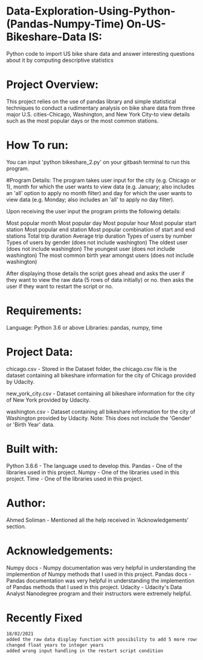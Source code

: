 # Data-Exploration-Using-Python-(Pandas-Numpy-Time) On-US-Bikeshare-Data IS:
Python code to import US bike share data and answer interesting questions about it by computing descriptive statistics

# Project Overview:
This project relies on the use of pandas library and simple statistical techniques to conduct a rudimentary analysis on bike share data from three major U.S. cities-Chicago, Washington, and New York City-to view details such as the most popular days or the most common stations.

# How To run:
You can input 'python bikeshare_2.py' on your gitbash terminal to run this program.

#Program Details:
The program takes user input for the city (e.g. Chicago or 1), 
month for which the user wants to view data (e.g. January; also includes an 'all' option to apply no month filter) and day for which the user wants to view data (e.g. Monday; also includes an 'all' to apply no day filter).

Upon receiving the user input the program prints the following details:

Most popular month 
Most popular day 
Most popular hour 
Most popular start station 
Most popular end station 
Most popular combination of start and end stations 
Total trip duration 
Average trip duration 
Types of users by number 
Types of users by gender (does not include washington) 
The oldest user (does not include washington) 
The youngest user (does not include washington) 
The most common birth year amongst users (does not include washington)

After displaying those details the script goes ahead and asks the user if they want to view the raw data (5 rows of data initially) or no.
then asks the user if they want to restart the script or no.

# Requirements:
Language: Python 3.6 or above Libraries: pandas, numpy, time

# Project Data:
chicago.csv - Stored in the Dataset folder, the chicago.csv file is the dataset containing all bikeshare information for the city of Chicago provided by Udacity.

new_york_city.csv - Dataset containing all bikeshare information for the city of New York provided by Udacity.

washington.csv - Dataset containing all bikeshare information for the city of Washington provided by Udacity. Note: This does not include the 'Gender' or 'Birth Year' data.

# Built with:
Python 3.6.6 - The language used to develop this. 
Pandas - One of the libraries used in this project. 
Numpy - One of the libraries used in this project. 
Time - One of the libraries used in this project.

# Author:
Ahmed Soliman - Mentioned all the help received in 'Acknowledgements' section.

# Acknowledgements:
Numpy docs - Numpy documentation was very helpful in understanding the implemention of Numpy methods that I used in this project. 
Pandas docs - Pandas documentation was very helpful in understanding the implemention of Pandas methods that I used in this project. 
Udacity - Udacity's Data Analyst Nanodegree program and their instructors were extremely helpful.

# Recently Fixed
```bash
18/02/2021
added the raw data display function with possibility to add 5 more rows 
changed float years to integer years
added wrong input handling in the restart script condition
```
